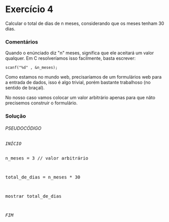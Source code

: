 Exercício 4
===

Calcular o total de dias de n meses, considerando que os meses tenham 30 dias.



### Comentários

Quando o enúnciado diz "n" meses, significa que ele aceitará um valor qualquer. Em C resolveríamos isso facilmente,
basta escrever:
    
    scanf("%d" , &n_meses);

Como estamos no mundo web, precisaríamos de um formulários web para a entrada de dados, isso é algo trivial, porém
bastante trabalhoso (no sentido de braçal).

No nosso caso vamos colocar um valor arbitrário apenas para que nãto precisemos construir o formulário.



### Solução

<div class="code">
<h6>PSEUDOCÓDIGO</h6>
<pre><em>INÍCIO</em>

n_meses = 3 // valor arbitrário

total_de_dias  = n_meses * 30

mostrar total_de_dias

<em>FIM</em></pre>
</div>